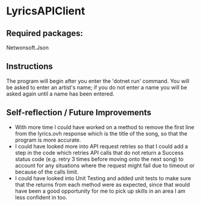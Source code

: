 # LyricsAPIClient
## Required packages:
Netwonsoft.Json

## Instructions
The program will begin after you enter the 'dotnet run' command. You will be asked to enter an artist's name; if you do not enter a name you will be asked again until a name has been entered.

## Self-reflection / Future Improvements
 - With more time I could have worked on a method to remove the first line from the lyrics.ovh response which is the title of the song, so that the program is more accurate.
 - I could have looked more into API request retries so that I could add a step in the code which retries API calls that do not return a Success status code (e.g. retry 3 times before moving onto the next song) to account for any situations where the request might fail due to timeout or because of the calls limit.
 - I could have looked into Unit Testing and added unit tests to make sure that the returns from each method were as expected, since that would have been a good opportunity for me to pick up skills in an area I am less confident in too.
